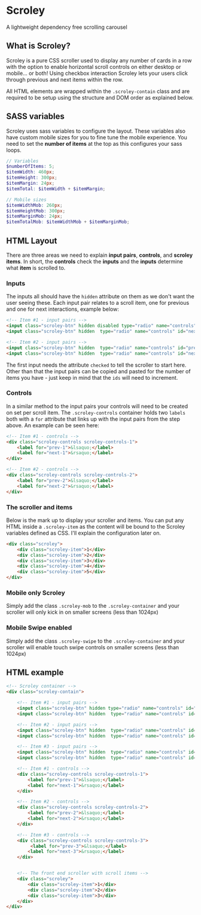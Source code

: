 # Scroley
A lightweight dependency free scrolling carousel

## What is Scroley?
Scroley is a pure CSS scroller used to display any number of cards in a row with the option to enable horizontal scroll controls on either desktop or mobile... or both! Using checkbox interaction Scroley lets your users click through previous and next items within the row.

All HTML elements are wrapped within the `.scroley-contain` class and are required to be setup using the structure and DOM order as explained below.

## SASS variables
Scroley uses sass variables to configure the layout. These variables also have custom mobile sizes for you to fine tune the mobile experience.  You need to set the **number of items** at the top as this configures your sass loops.

```scss
// Variables
$numberOfItems: 5;
$itemWidth: 460px;
$itemHeight: 300px;
$itemMargin: 24px;
$itemTotal: $itemWidth + $itemMargin;

// Mobile sizes
$itemWidthMob: 260px;
$itemHeightMob: 300px;
$itemMarginMob: 24px;
$itemTotalMob: $itemWidthMob + $itemMarginMob;
```

## HTML Layout
There are three areas we need to explain **input pairs**, **controls**, and **scroley items**. In short, the **controls** check the **inputs** and the **inputs** determine what **item** is scrolled to.


### Inputs
The inputs all should have the `hidden` attribute on them as we don't want the user seeing these. Each input pair relates to a scroll item, one for previous and one for next interactions, example below:

```html
<!-- Item #1 - input pairs -->
<input class="scroley-btn" hidden disabled type="radio" name="controls" id="prev-1" checked />
<input class="scroley-btn" hidden  type="radio" name="controls" id="next-1" />

<!-- Item #2 - input pairs -->
<input class="scroley-btn" hidden  type="radio" name="controls" id="prev-2" />
<input class="scroley-btn" hidden  type="radio" name="controls" id="next-2" />
```

The first input needs the attribute `checked` to tell the scroller to start here. Other than that the input pairs can be copied and pasted for the number of items you have - just keep in mind that the `ids` will need to increment.

### Controls
In a similar method to the input pairs your controls will need to be created on set per scroll item. The `.scroley-controls` container holds two `labels` both with a `for` attribute that links up with the input pairs from the step above. An example can be seen here:

```html
<!-- Item #1 - controls -->
<div class="scroley-controls scroley-controls-1">
    <label for="prev-1">&lsaquo;</label>
    <label for="next-1">&rsaquo;</label>
</div>

<!-- Item #2 - controls -->
<div class="scroley-controls scroley-controls-2">
    <label for="prev-2">&lsaquo;</label>
    <label for="next-2">&rsaquo;</label>
</div>
```

### The scroller and items
Below is the mark up to display your scroller and items. You can put any HTML inside a `.scroley-item` as the content will be bound to the Scroley variables defined as CSS. I'll explain the configuration later on.

```html
<div class="scroley">
    <div class="scroley-item">1</div>
    <div class="scroley-item">2</div>
    <div class="scroley-item">3</div>
    <div class="scroley-item">4</div>
    <div class="scroley-item">5</div>
</div>
```

### Mobile only Scroley
Simply add the class `.scroley-mob` to the `.scroley-container` and your scroller will only kick in on smaller screens (less than 1024px)

### Mobile Swipe enabled
Simply add the class `.scroley-swipe` to the `.scroley-container` and your scroller will enable touch swipe controls on smaller screens (less than 1024px)



## HTML example
```html
<!-- Scroley container -->
<div class="scroley-contain">

    <!-- Item #1 - input pairs -->
    <input class="scroley-btn" hidden type="radio" name="controls" id="prev-1" checked />
    <input class="scroley-btn" hidden  type="radio" name="controls" id="next-1" />

    <!-- Item #2 - input pairs -->
    <input class="scroley-btn" hidden  type="radio" name="controls" id="prev-2" />
    <input class="scroley-btn" hidden  type="radio" name="controls" id="next-2" />

    <!-- Item #3 - input pairs -->
    <input class="scroley-btn" hidden  type="radio" name="controls" id="prev-3" />
    <input class="scroley-btn" hidden  type="radio" name="controls" id="next-3" />

    <!-- Item #1 - controls -->
    <div class="scroley-controls scroley-controls-1">
        <label for="prev-1">&lsaquo;</label>
        <label for="next-1">&rsaquo;</label>
    </div>

    <!-- Item #2 - controls -->
    <div class="scroley-controls scroley-controls-2">
        <label for="prev-2">&lsaquo;</label>
        <label for="next-2">&rsaquo;</label>
    </div>

    <!-- Item #3 - controls -->
    <div class="scroley-controls scroley-controls-3">
         <label for="prev-3">&lsaquo;</label>
        <label for="next-3">&rsaquo;</label>
    </div>


    <!-- The front end scroller with scroll items -->
    <div class="scroley">
        <div class="scroley-item">1</div>
        <div class="scroley-item">2</div>
        <div class="scroley-item">3</div>
    </div>
</div>
```
